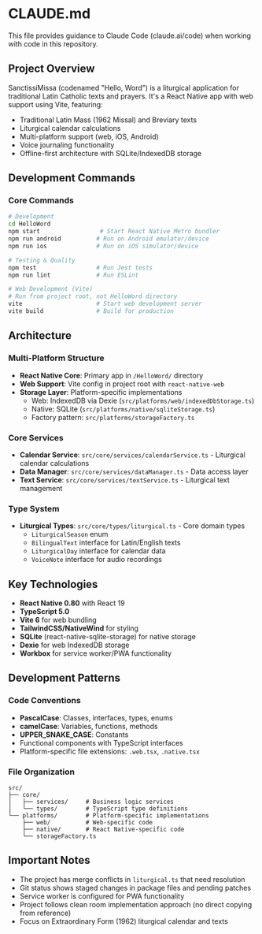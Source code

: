 # CLAUDE.md

This file provides guidance to Claude Code (claude.ai/code) when working with code in this repository.

## Project Overview

SanctissiMissa (codenamed "Hello, Word") is a liturgical application for traditional Latin Catholic texts and prayers. It's a React Native app with web support using Vite, featuring:

- Traditional Latin Mass (1962 Missal) and Breviary texts
- Liturgical calendar calculations
- Multi-platform support (web, iOS, Android)
- Voice journaling functionality
- Offline-first architecture with SQLite/IndexedDB storage

## Development Commands

### Core Commands
```bash
# Development
cd HelloWord
npm start                 # Start React Native Metro bundler
npm run android          # Run on Android emulator/device
npm run ios              # Run on iOS simulator/device

# Testing & Quality
npm test                 # Run Jest tests
npm run lint             # Run ESLint

# Web Development (Vite)
# Run from project root, not HelloWord directory
vite                     # Start web development server
vite build               # Build for production
```

## Architecture

### Multi-Platform Structure
- **React Native Core**: Primary app in `/HelloWord/` directory
- **Web Support**: Vite config in project root with `react-native-web`
- **Storage Layer**: Platform-specific implementations
  - Web: IndexedDB via Dexie (`src/platforms/web/indexedDbStorage.ts`)
  - Native: SQLite (`src/platforms/native/sqliteStorage.ts`)
  - Factory pattern: `src/platforms/storageFactory.ts`

### Core Services
- **Calendar Service**: `src/core/services/calendarService.ts` - Liturgical calendar calculations
- **Data Manager**: `src/core/services/dataManager.ts` - Data access layer
- **Text Service**: `src/core/services/textService.ts` - Liturgical text management

### Type System
- **Liturgical Types**: `src/core/types/liturgical.ts` - Core domain types
  - `LiturgicalSeason` enum
  - `BilingualText` interface for Latin/English texts
  - `LiturgicalDay` interface for calendar data
  - `VoiceNote` interface for audio recordings

## Key Technologies

- **React Native 0.80** with React 19
- **TypeScript 5.0**
- **Vite 6** for web bundling
- **TailwindCSS/NativeWind** for styling
- **SQLite** (react-native-sqlite-storage) for native storage
- **Dexie** for web IndexedDB storage
- **Workbox** for service worker/PWA functionality

## Development Patterns

### Code Conventions
- **PascalCase**: Classes, interfaces, types, enums
- **camelCase**: Variables, functions, methods
- **UPPER_SNAKE_CASE**: Constants
- Functional components with TypeScript interfaces
- Platform-specific file extensions: `.web.tsx`, `.native.tsx`

### File Organization
```
src/
├── core/
│   ├── services/     # Business logic services
│   └── types/        # TypeScript type definitions
└── platforms/        # Platform-specific implementations
    ├── web/          # Web-specific code
    ├── native/       # React Native-specific code
    └── storageFactory.ts
```

## Important Notes

- The project has merge conflicts in `liturgical.ts` that need resolution
- Git status shows staged changes in package files and pending patches
- Service worker is configured for PWA functionality
- Project follows clean room implementation approach (no direct copying from reference)
- Focus on Extraordinary Form (1962) liturgical calendar and texts